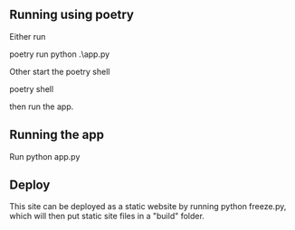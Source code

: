 

## Running using poetry

Either run 

poetry run python .\app.py

Other start the poetry shell

poetry shell 

then run the app. 

## Running the app

Run python app.py

## Deploy

This site can be deployed as a static website by running python freeze.py, which will then put static site files in a "build" folder.
